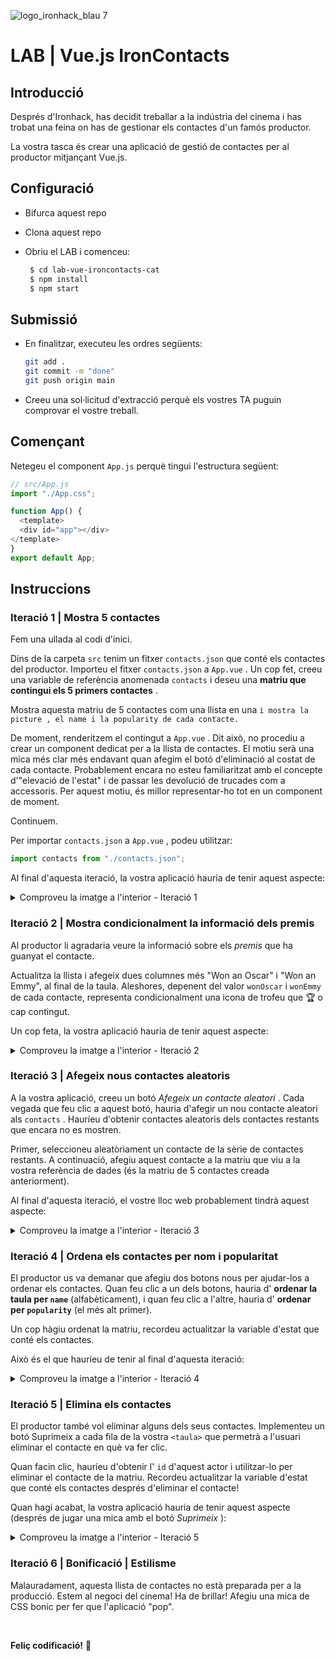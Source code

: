![logo_ironhack_blau 7](https://user-images.githubusercontent.com/23629340/40541063-a07a0a8a-601a-11e8-91b5-2f13e4e6b441.png)

# LAB | Vue.js IronContacts

## Introducció

Després d'Ironhack, has decidit treballar a la indústria del cinema i has trobat una feina on has de gestionar els contactes d'un famós productor.

La vostra tasca és crear una aplicació de gestió de contactes per al productor mitjançant Vue.js.

## Configuració

- Bifurca aquest repo
- Clona aquest repo
- Obriu el LAB i comenceu:

  ```bash
   $ cd lab-vue-ironcontacts-cat
   $ npm install
   $ npm start
  ```

## Submissió

- En finalitzar, executeu les ordres següents:


  ```bash
  git add .
  git commit -m "done"
  git push origin main
  ```

- Creeu una sol·licitud d'extracció perquè els vostres TA puguin comprovar el vostre treball.

## Començant

Netegeu el component `App.js` perquè tingui l'estructura següent:

```js
// src/App.js
import "./App.css";

function App() {
  <template>
  <div id="app"></div>
</template>
}
export default App;
```

## Instruccions

### Iteració 1 | Mostra 5 contactes

Fem una ullada al codi d'inici.

Dins de la carpeta `src` tenim un fitxer `contacts.json` que conté els contactes del productor. Importeu el fitxer `contacts.json` a `App.vue` . Un cop fet, creeu una variable de referència anomenada `contacts` i deseu una **matriu que contingui els 5 primers contactes** .

Mostra aquesta matriu de 5 contactes com una llista en una `i mostra la picture , el name i la popularity de cada contacte.`

De moment, renderitzem el contingut a `App.vue` . Dit això, no procediu a crear un component dedicat per a la llista de contactes. El motiu serà una mica més clar més endavant quan afegim el botó d'eliminació al costat de cada contacte. Probablement encara no esteu familiaritzat amb el concepte d'"elevació de l'estat" i de passar les devolució de trucades com a accessoris. Per aquest motiu, és millor representar-ho tot en un component de moment.

Continuem.

Per importar `contacts.json` a `App.vue` , podeu utilitzar:

```js
import contacts from "./contacts.json";
```

Al final d'aquesta iteració, la vostra aplicació hauria de tenir aquest aspecte:

<details><summary> Comproveu la imatge a l'interior - Iteració 1 </summary>

![Captura de pantalla - Iteració 1](https://education-team-2020.s3.eu-west-1.amazonaws.com/web-dev/labs/lab-react-ironcontacts-1.png)

</details>

### Iteració 2 | Mostra condicionalment la informació dels premis

Al productor li agradaria veure la informació sobre els _premis_ que ha guanyat el contacte.

Actualitza la llista i afegeix dues columnes més "Won an Oscar" i "Won an Emmy", al final de la taula. Aleshores, depenent del valor `wonOscar` i `wonEmmy` de cada contacte, representa condicionalment una icona de trofeu que :trophy: o cap contingut.

Un cop feta, la vostra aplicació hauria de tenir aquest aspecte:

<details>

<summary> Comproveu la imatge a l'interior - Iteració 2</summary>

![Captura de pantalla: iteració 2](https://education-team-2020.s3.eu-west-1.amazonaws.com/web-dev/labs/lab-react-ironcontacts-2.png)

</details>

### Iteració 3 | Afegeix nous contactes aleatoris

A la vostra aplicació, creeu un botó _Afegeix un contacte aleatori_ . Cada vegada que feu clic a aquest botó, hauria d'afegir un nou contacte aleatori als `contacts` . Hauríeu d'obtenir contactes aleatoris dels contactes restants que encara no es mostren.

Primer, seleccioneu aleatòriament un contacte de la sèrie de contactes restants. A continuació, afegiu aquest contacte a la matriu que viu a la vostra referència de dades (és la matriu de 5 contactes creada anteriorment).

Al final d'aquesta iteració, el vostre lloc web probablement tindrà aquest aspecte:

<details><summary> Comproveu la imatge a l'interior - Iteració 3 </summary>

![Captura de pantalla: iteració 3](https://education-team-2020.s3.eu-west-1.amazonaws.com/web-dev/labs/lab-react-ironcontacts-3.png)

</details>

### Iteració 4 | Ordena els contactes per nom i popularitat

El productor us va demanar que afegiu dos botons nous per ajudar-los a ordenar els contactes. Quan feu clic a un dels botons, hauria d' **ordenar la taula per `name`** (alfabèticament), i quan feu clic a l'altre, hauria d' **ordenar per `popularity`** (el més alt primer).

Un cop hàgiu ordenat la matriu, recordeu actualitzar la variable d'estat que conté els contactes.

Això és el que hauríeu de tenir al final d'aquesta iteració:

<details><summary> Comproveu la imatge a l'interior - Iteració 4 </summary>

![Captura de pantalla: iteració 4](https://education-team-2020.s3.eu-west-1.amazonaws.com/web-dev/labs/lab-react-ironcontacts-4.png)

</details>

### Iteració 5 | Elimina els contactes

El productor també vol eliminar alguns dels seus contactes. Implementeu un botó Suprimeix a cada fila de la vostra `<taula>` que permetrà a l'usuari eliminar el contacte en què va fer clic.

Quan facin clic, hauríeu d'obtenir l' `id` d'aquest actor i utilitzar-lo per eliminar el contacte de la matriu. Recordeu actualitzar la variable d'estat que conté els contactes després d'eliminar el contacte!

Quan hagi acabat, la vostra aplicació hauria de tenir aquest aspecte (després de jugar una mica amb el botó _Suprimeix_ ):

<details><summary> Comproveu la imatge a l'interior - Iteració 5 </summary>

![Captura de pantalla: iteració 5](https://education-team-2020.s3.eu-west-1.amazonaws.com/web-dev/labs/lab-react-ironcontacts-5.png)

</details>

### Iteració 6 | Bonificació | Estilisme

Malauradament, aquesta llista de contactes no està preparada per a la producció. Estem al negoci del cinema! Ha de brillar! Afegiu una mica de CSS bonic per fer que l'aplicació "pop".

<br/>

**Feliç codificació!** :blue_heart: